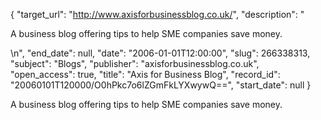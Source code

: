 {
  "target_url": "http://www.axisforbusinessblog.co.uk/", 
  "description": "<p>A business blog offering tips to help SME companies save money.</p>\n", 
  "end_date": null, 
  "date": "2006-01-01T12:00:00", 
  "slug": 266338313, 
  "subject": "Blogs", 
  "publisher": "axisforbusinessblog.co.uk", 
  "open_access": true, 
  "title": "Axis for Business Blog", 
  "record_id": "20060101T120000/O0hPkc7o6lZGmFkLYXwywQ==", 
  "start_date": null
}

<p>A business blog offering tips to help SME companies save money.</p>
